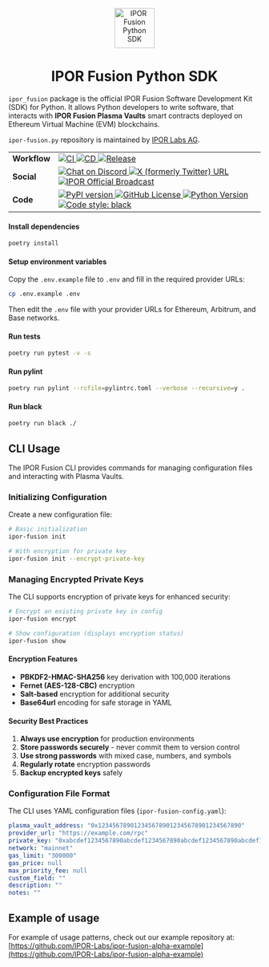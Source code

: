 <p align="center">
    <img height="80px" width="80px" src="https://ipor.io/images/ipor-fusion.svg" alt="IPOR Fusion Python SDK"/>
    <h1 align="center">IPOR Fusion Python SDK</h1>
</p>

`ipor_fusion` package is the official IPOR Fusion Software Development Kit (SDK) for Python. It allows Python 
developers to 
write software, that interacts with **IPOR Fusion Plasma Vaults** smart contracts deployed on Ethereum Virtual 
Machine (EVM) blockchains.

`ipor-fusion.py` repository is maintained by <a href="https://ipor.io">IPOR Labs AG</a>.

<table>
  <tr>
    <td><strong>Workflow</strong></td>
    <td>
        <a href="https://github.com/IPOR-Labs/ipor-fusion.py/actions/workflows/ci.yml">
            <img src="https://github.com/IPOR-Labs/ipor-fusion.py/actions/workflows/ci.yml/badge.svg" alt="CI">
        </a>
        <a href="https://github.com/IPOR-Labs/ipor-fusion.py/actions/workflows/cd.yml">
            <img src="https://github.com/IPOR-Labs/ipor-fusion.py/actions/workflows/cd.yml/badge.svg" alt="CD">
        </a>
        <a href="https://github.com/IPOR-Labs/ipor-fusion.py/actions/workflows/release.yml">
            <img src="https://github.com/IPOR-Labs/ipor-fusion.py/actions/workflows/release.yml/badge.svg" 
alt="Release">
        </a>
    </td>
  </tr>
  <tr>
    <td><strong>Social</strong></td>
    <td>
        <a href="https://discord.com/invite/bSKzq6UMJ3">
            <img alt="Chat on Discord" src="https://img.shields.io/discord/832532271734587423?logo=discord&logoColor=white">
        </a>
        <a href="https://x.com/ipor_io">
            <img alt="X (formerly Twitter) URL" src="https://img.shields.io/twitter/url?url=https%3A%2F%2Fx.com%2Fipor_io&style=flat&logo=x&label=%40ipor_io&color=green">
        </a>
        <a href="https://t.me/IPOR_official_broadcast">
            <img alt="IPOR Official Broadcast" src="https://img.shields.io/badge/-t?logo=telegram&logoColor=white&logoSize=%3D&label=ipor">
        </a>
    </td>
  </tr>
  <tr>
    <td><strong>Code</strong></td>
    <td>
        <a href="https://pypi.org/project/ipor-fusion/">
            <img alt="PyPI version" src="https://img.shields.io/pypi/v/ipor-fusion?color=blue">
        </a>
        <a href="https://github.com/IPOR-Labs/ipor-fusion.py/blob/main/LICENSE">
            <img alt="GitHub License" src="https://img.shields.io/github/license/IPOR-Labs/ipor-fusion?color=blue">
        </a>
        <a href="https://pypi.org/project/ipor-fusion/">
            <img alt="Python Version" src="https://img.shields.io/pypi/pyversions/ipor-fusion">
        </a>
        <a href="https://github.com/IPOR-Labs/ipor-fusion.py/blob/main/pyproject.toml">
            <img alt="Code style: black" src="https://img.shields.io/badge/code%20style-black-000000.svg">
        </a>
    </td>
  </tr>
</table>

#### Install dependencies

```bash
poetry install
```

#### Setup environment variables

Copy the `.env.example` file to `.env` and fill in the required provider URLs:

```bash
cp .env.example .env
```

Then edit the `.env` file with your provider URLs for Ethereum, Arbitrum, and Base networks.


#### Run tests

```bash
poetry run pytest -v -s
```

#### Run pylint

```bash 
poetry run pylint --rcfile=pylintrc.toml --verbose --recursive=y .
```

#### Run black

```bash 
poetry run black ./
```

## CLI Usage

The IPOR Fusion CLI provides commands for managing configuration files and interacting with Plasma Vaults.

### Initializing Configuration

Create a new configuration file:

```bash
# Basic initialization
ipor-fusion init

# With encryption for private key
ipor-fusion init --encrypt-private-key
```

### Managing Encrypted Private Keys

The CLI supports encryption of private keys for enhanced security:

```bash
# Encrypt an existing private key in config
ipor-fusion encrypt

# Show configuration (displays encryption status)
ipor-fusion show
```

#### Encryption Features

- **PBKDF2-HMAC-SHA256** key derivation with 100,000 iterations
- **Fernet (AES-128-CBC)** encryption
- **Salt-based** encryption for additional security
- **Base64url** encoding for safe storage in YAML

#### Security Best Practices

1. **Always use encryption** for production environments
2. **Store passwords securely** - never commit them to version control
3. **Use strong passwords** with mixed case, numbers, and symbols
4. **Regularly rotate** encryption passwords
5. **Backup encrypted keys** safely

### Configuration File Format

The CLI uses YAML configuration files (`ipor-fusion-config.yaml`):

```yaml
plasma_vault_address: "0x1234567890123456789012345678901234567890"
provider_url: "https://example.com/rpc"
private_key: "0xabcdef1234567890abcdef1234567890abcdef1234567890abcdef1234567890"  # or encrypted
network: "mainnet"
gas_limit: "300000"
gas_price: null
max_priority_fee: null
custom_field: ""
description: ""
notes: ""
```

## Example of usage
For example of usage patterns, check out our example repository at: [https://github.com/IPOR-Labs/ipor-fusion-alpha-example](https://github.com/IPOR-Labs/ipor-fusion-alpha-example)
